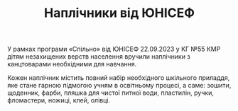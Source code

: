 ﻿---
title: Наплічники від ЮНІСЕФ
---

У рамках програми «Спільно» від ЮНІСЕФ 22.09.2023 у КГ №55 КМР дітям незахищених верств населення вручили наплічники з канцтоварами необхідними для навчання.

Кожен наплічник містить повний набір необхідного шкільного приладдя, яке стане гарною підмогою учням в освітньому процесі, а саме: зошити, щоденник, фарби, пляшка для чистої питної води, пластилін, ручки, фломастери, ножиці, клей, олівці.

<slideshow />
